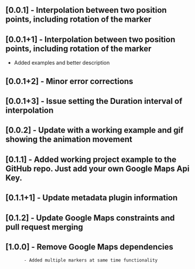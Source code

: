## [0.0.1] - Interpolation between two position points, including rotation of the marker

## [0.0.1+1] - Interpolation between two position points, including rotation of the marker

* Added examples and better description

## [0.0.1+2] - Minor error corrections

## [0.0.1+3] - Issue setting the Duration interval of interpolation

## [0.0.2] - Update with a working example and gif showing the animation movement

## [0.1.1] - Added working project example to the GitHub repo. Just add your own **Google Maps Api Key**.

## [0.1.1+1] - Update metadata plugin information

## [0.1.2] - Update Google Maps constraints and pull request merging

## [1.0.0] - Remove Google Maps dependencies
           - Added multiple markers at same time functionality